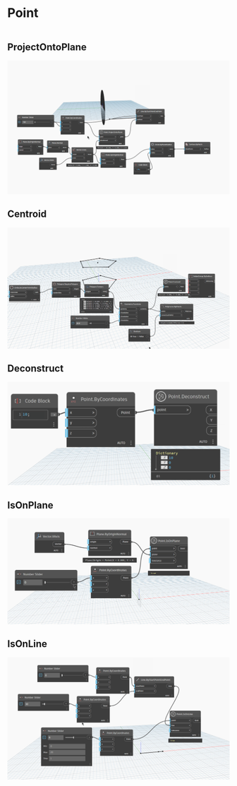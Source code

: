 # Point

```{contents}
```

## ProjectOntoPlane

![ProjectOntoPlane](dyn/pic/Point.ProjectOntoPlane.gif)

## Centroid 

![Centroid](dyn/pic/Point.Centroid.gif)

## Deconstruct 

![Deconstruct](dyn/pic/Point.Deconstruct.png)

## IsOnPlane

![IsOnPlane](dyn/pic/Point.IsOnPlane.gif)

## IsOnLine

![IsOnLine](dyn/pic/Point.IsOnLine.gif)
